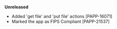 **Unreleased**
* Added 'get file' and 'put file' actions [PAPP-16071]
* Marked the app as FIPS Compliant [PAPP-21537]

